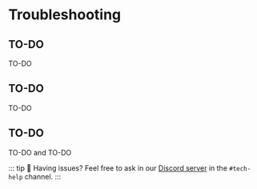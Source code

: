 # Troubleshooting

## TO-DO
TO-DO

## TO-DO
TO-DO

## TO-DO
TO-DO and TO-DO

::: tip
💬 Having issues? Feel free to ask in our [Discord server](https://mcsrranked.com/discord) in the <code>#tech-help</code> channel.
:::
